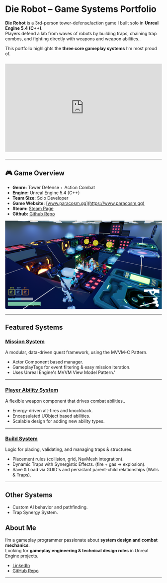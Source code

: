 ﻿# Die Robot – Game Systems Portfolio

**Die Robot** is a 3rd-person tower-defense/action game I built solo in **Unreal Engine 5.4 (C++)**.  
Players defend a lab from waves of robots by building traps, chaining trap combos, and fighting directly with weapons and weapon abilities..

This portfolio highlights the **three core gameplay systems** I’m most proud of.

<div class="video-wrap">
  <iframe width="560" height="315" src="https://www.youtube.com/embed/X6uwQZvJpAY?si=ATIWx7T0j73x_zbJ" title="YouTube video player" frameborder="0" allow="accelerometer; autoplay; clipboard-write; encrypted-media; gyroscope; picture-in-picture; web-share" referrerpolicy="strict-origin-when-cross-origin" allowfullscreen></iframe>
</div>

<style>
.video-wrap{position:relative;max-width:960px;margin:1.5rem auto;}
.video-wrap:before{content:"";display:block;padding-top:56.25%;} /* 16:9 */
.video-wrap iframe{position:absolute;top:0;left:0;width:100%;height:100%;border:0;}
</style>

---

## 🎮 Game Overview
- **Genre:** Tower Defense + Action Combat
- **Engine:** Unreal Engine 5.4 (C++)
- **Team Size:** Solo Developer
- **Game Website:** [www.paracosm.gg](https://www.paracosm.gg)
- **Steam:** [Steam Page](https://store.steampowered.com/app/3704770/Die_Robot/)
- **Github:** [Github Repo](https://github.com/unrealrobin/timbermvp)

![Gameplay Screenshot](./Portfolio/Images/GameplayScreenshot.png)

---

##  Featured Systems

### [Mission System](./Portfolio/MissionDeliverySystem.md)
A modular, data-driven quest framework, using the MVVM-C Pattern.
- Actor Component based manager.
- GameplayTags for event filtering & easy mission iteration.
- Uses Unreal Engine's MVVM View Model Pattern.'

---

### [Player Ability System](./Portfolio/PlayerCombatSystem.md)
A flexible weapon component that drives combat abilities..
- Energy-driven alt-fires and knockback.
- Encapsulated UObject based abilities.
- Scalable design for adding new ability types.

---

### [Build System](./Portfolio/BuildSystem.md)
Logic for placing, validating, and managing traps & structures.
- Placement rules (collision, grid, NavMesh integration).
- Dynamic Traps with Synergistic Effects. (fire + gas → explosion).
- Save & Load via GUID's and persistant parent-child relationships (Walls & Traps).

---

## Other Systems
 - Custom AI behavior and pathfinding.
 - Trap Synergy System.


##  About Me
I’m a gameplay programmer passionate about **system design and combat mechanics**.  
Looking for **gameplay engineering & technical design roles** in Unreal Engine projects.

- [LinkedIn](https://linkedin.com/in/robinlifshitz)
- [GitHub Repo](https://github.com/unrealrobin/timbermvp)

---


